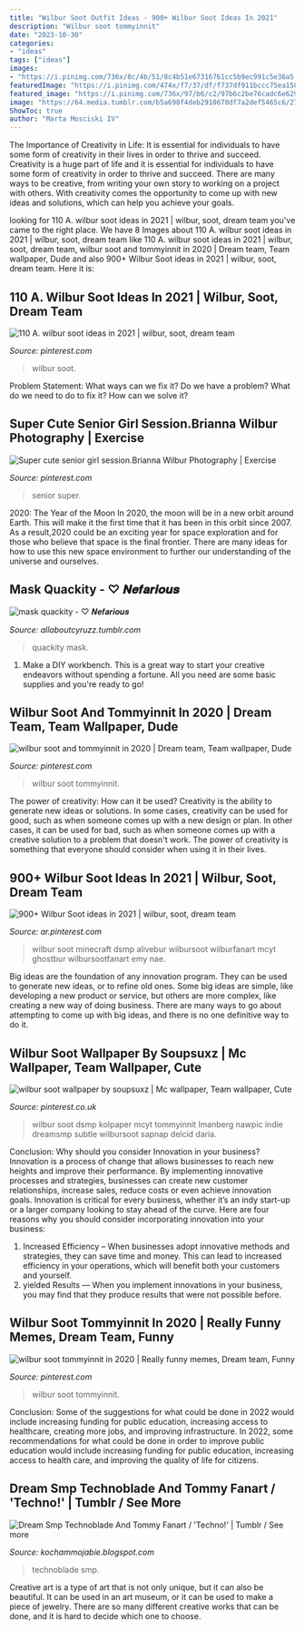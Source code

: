 ```yaml
---
title: "Wilbur Soot Outfit Ideas - 900+ Wilbur Soot Ideas In 2021"
description: "Wilbur soot tommyinnit"
date: "2023-10-30"
categories:
- "ideas"
tags: ["ideas"]
images:
- "https://i.pinimg.com/736x/8c/4b/51/8c4b51e67316761cc5b9ec991c5e36a5.jpg"
featuredImage: "https://i.pinimg.com/474x/f7/37/df/f737df911bccc75ea150b5acc52c8fac.jpg"
featured_image: "https://i.pinimg.com/736x/97/b6/c2/97b6c2be76cadc6e629f5a9c3bb1d093.jpg"
image: "https://64.media.tumblr.com/b5a698f4deb2910678df7a2def5465c6/27f31b0f94ea7a18-08/s640x960/5910f58ac4aa41c500a40c583d429b05355dba37.jpg"
ShowToc: true
author: "Marta Mosciski IV"
---
```



The Importance of Creativity in Life: It is essential for individuals to have some form of creativity in their lives in order to thrive and succeed.
Creativity is a huge part of life and it is essential for individuals to have some form of creativity in order to thrive and succeed. There are many ways to be creative, from writing your own story to working on a project with others. With creativity comes the opportunity to come up with new ideas and solutions, which can help you achieve your goals.

	

		
looking for 110 A. wilbur soot ideas in 2021 | wilbur, soot, dream team you've came to the right place. We have 8 Images about 110 A. wilbur soot ideas in 2021 | wilbur, soot, dream team like 110 A. wilbur soot ideas in 2021 | wilbur, soot, dream team, wilbur soot and tommyinnit in 2020 | Dream team, Team wallpaper, Dude and also 900+ Wilbur Soot ideas in 2021 | wilbur, soot, dream team. Here it is:
		
    
## 110 A. Wilbur Soot Ideas In 2021 | Wilbur, Soot, Dream Team

<img loading=lazy src="https://i.pinimg.com/474x/f7/8a/b1/f78ab1e1a70f76dde50c4d74ca7d3e37.jpg" onerror="this.onerror=null;this.src='https://tse2.mm.bing.net/th?id=OIP.aE2_eS61aQ2b68ICv7-DegAAAA&amp;pid=15.1';" alt="110 A. wilbur soot ideas in 2021 | wilbur, soot, dream team">

_Source: pinterest.com_

>wilbur soot. 

	

Problem Statement: What ways can we fix it?
Do we have a problem?
What do we need to do to fix it?
How can we solve it?

    
## Super Cute Senior Girl Session.Brianna Wilbur Photography | Exercise

<img loading=lazy src="https://i.pinimg.com/736x/68/98/35/6898353d36fb7598d268e080b74a6bad.jpg" onerror="this.onerror=null;this.src='https://tse2.mm.bing.net/th?id=OIP.QIuuNFTz-dBwXMBbE68vHgHaLG&amp;pid=15.1';" alt="Super cute senior girl session.Brianna Wilbur Photography | Exercise">

_Source: pinterest.com_

>senior super. 

	

2020: The Year of the Moon
In 2020, the moon will be in a new orbit around Earth. This will make it the first time that it has been in this orbit since 2007. As a result,2020 could be an exciting year for space exploration and for those who believe that space is the final frontier. There are many ideas for how to use this new space environment to further our understanding of the universe and ourselves.

    
## Mask Quackity - ♡ 𝑵𝒆𝒇𝒂𝒓𝒊𝒐𝒖𝒔

<img loading=lazy src="https://64.media.tumblr.com/4b07e47d156c83ca47558aaaef11aebd/2b1c9a05f3bb448c-78/s1280x1920/7720a93f3b579982049864ae2854425086e980bb.jpg" onerror="this.onerror=null;this.src='https://tse3.mm.bing.net/th?id=OIP.t-JFi1QdxnxxBvLlaKFpKgHaIG&amp;pid=15.1';" alt="mask quackity - ♡ 𝑵𝒆𝒇𝒂𝒓𝒊𝒐𝒖𝒔">

_Source: allaboutcyruzz.tumblr.com_

>quackity mask. 

	

1. Make a DIY workbench. This is a great way to start your creative endeavors without spending a fortune. All you need are some basic supplies and you're ready to go!

    
## Wilbur Soot And Tommyinnit In 2020 | Dream Team, Team Wallpaper, Dude

<img loading=lazy src="https://i.pinimg.com/736x/97/b6/c2/97b6c2be76cadc6e629f5a9c3bb1d093.jpg" onerror="this.onerror=null;this.src='https://tse4.mm.bing.net/th?id=OIP.qCFBapiRHni2cK2oviYjlgHaGV&amp;pid=15.1';" alt="wilbur soot and tommyinnit in 2020 | Dream team, Team wallpaper, Dude">

_Source: pinterest.com_

>wilbur soot tommyinnit. 

	

The power of creativity: How can it be used?
Creativity is the ability to generate new ideas or solutions. In some cases, creativity can be used for good, such as when someone comes up with a new design or plan. In other cases, it can be used for bad, such as when someone comes up with a creative solution to a problem that doesn't work. The power of creativity is something that everyone should consider when using it in their lives.

    
## 900+ Wilbur Soot Ideas In 2021 | Wilbur, Soot, Dream Team

<img loading=lazy src="https://i.pinimg.com/474x/f7/37/df/f737df911bccc75ea150b5acc52c8fac.jpg" onerror="this.onerror=null;this.src='https://tse4.mm.bing.net/th?id=OIP.IHYj55S04ETLKJHgyaBvFwAAAA&amp;pid=15.1';" alt="900+ Wilbur Soot ideas in 2021 | wilbur, soot, dream team">

_Source: ar.pinterest.com_

>wilbur soot minecraft dsmp alivebur wilbursoot wilburfanart mcyt ghostbur wilbursootfanart emy nae. 

	

Big ideas are the foundation of any innovation program. They can be used to generate new ideas, or to refine old ones. Some big ideas are simple, like developing a new product or service, but others are more complex, like creating a new way of doing business. There are many ways to go about attempting to come up with big ideas, and there is no one definitive way to do it.

    
## Wilbur Soot Wallpaper By Soupsuxz | Mc Wallpaper, Team Wallpaper, Cute

<img loading=lazy src="https://i.pinimg.com/736x/8c/4b/51/8c4b51e67316761cc5b9ec991c5e36a5.jpg" onerror="this.onerror=null;this.src='https://tse1.mm.bing.net/th?id=OIP.cLGwi8s0W5EIxXxBAy5sFwHaMZ&amp;pid=15.1';" alt="wilbur soot wallpaper by soupsuxz | Mc wallpaper, Team wallpaper, Cute">

_Source: pinterest.co.uk_

>wilbur soot dsmp kolpaper mcyt tommyinnit lmanberg nawpic indie dreamsmp subtle wilbursoot sapnap delcid daria. 

	

Conclusion: Why should you consider Innovation in your business?
Innovation is a process of change that allows businesses to reach new heights and improve their performance. By implementing innovative processes and strategies, businesses can create new customer relationships, increase sales, reduce costs or even achieve innovation goals. Innovation is critical for every business, whether it’s an indy start-up or a larger company looking to stay ahead of the curve. Here are four reasons why you should consider incorporating innovation into your business: 
1) Increased Efficiency – When businesses adopt innovative methods and strategies, they can save time and money. This can lead to increased efficiency in your operations, which will benefit both your customers and yourself. 
2) yielded Results — When you implement innovations in your business, you may find that they produce results that were not possible before.

    
## Wilbur Soot Tommyinnit In 2020 | Really Funny Memes, Dream Team, Funny

<img loading=lazy src="https://i.pinimg.com/originals/a4/16/63/a41663b88f448da5e19b75c544f252bd.jpg" onerror="this.onerror=null;this.src='https://tse4.mm.bing.net/th?id=OIP.oaMU36b5XF7e6sgGnoRJ6gHaKU&amp;pid=15.1';" alt="wilbur soot tommyinnit in 2020 | Really funny memes, Dream team, Funny">

_Source: pinterest.com_

>wilbur soot tommyinnit. 

	

Conclusion: Some of the suggestions for what could be done in 2022 would include increasing funding for public education, increasing access to healthcare, creating more jobs, and improving infrastructure.
In 2022, some recommendations for what could be done in order to improve public education would include increasing funding for public education, increasing access to health care, and improving the quality of life for citizens.

    
## Dream Smp Technoblade And Tommy Fanart / &#039;Techno!&#039; | Tumblr / See More

<img loading=lazy src="https://64.media.tumblr.com/b5a698f4deb2910678df7a2def5465c6/27f31b0f94ea7a18-08/s640x960/5910f58ac4aa41c500a40c583d429b05355dba37.jpg" onerror="this.onerror=null;this.src='https://tse2.mm.bing.net/th?id=OIP.aUZXSjbDLKnPBuH1ak9_OAHaJ3&amp;pid=15.1';" alt="Dream Smp Technoblade And Tommy Fanart / &#039;Techno!&#039; | Tumblr / See more">

_Source: kochammojabie.blogspot.com_

>technoblade smp. 

	

Creative art is a type of art that is not only unique, but it can also be beautiful. It can be used in an art museum, or it can be used to make a piece of jewelry. There are so many different creative works that can be done, and it is hard to decide which one to choose.

